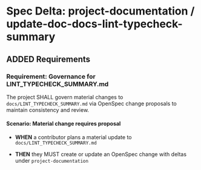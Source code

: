 # Spec Delta: project-documentation / update-doc-docs-lint-typecheck-summary

## ADDED Requirements

### Requirement: Governance for LINT_TYPECHECK_SUMMARY.md

The project SHALL govern material changes to `docs/LINT_TYPECHECK_SUMMARY.md` via OpenSpec change proposals to maintain consistency and review.

#### Scenario: Material change requires proposal

- **WHEN** a contributor plans a material update to `docs/LINT_TYPECHECK_SUMMARY.md`

- **THEN** they MUST create or update an OpenSpec change with deltas under `project-documentation`

